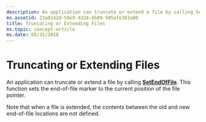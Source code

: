 ```yaml
---
description: An application can truncate or extend a file by calling SetEndOfFile.
ms.assetid: 23a0242d-50e9-4324-bb09-505afe383a80
title: Truncating or Extending Files
ms.topic: concept-article
ms.date: 05/31/2018
---
```


# Truncating or Extending Files

An application can truncate or extend a file by calling [**SetEndOfFile**](/windows/desktop/api/FileAPI/nf-fileapi-setendoffile). This function sets the end-of-file marker to the current position of the file pointer.

Note that when a file is extended, the contents between the old and new end-of-file locations are not defined.

 

 



